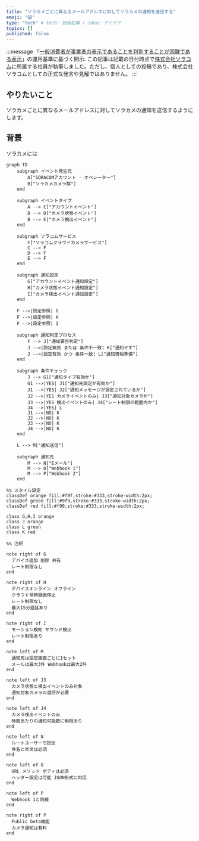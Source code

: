 ```yaml
---
title: "ソラカメごとに異なるメールアドレスに対してソラカメの通知を送信する"
emoji: "😸"
type: "tech" # tech: 技術記事 / idea: アイデア
topics: []
published: false
---
```

:::message
「[一般消費者が事業者の表示であることを判別することが困難である表示](https://www.caa.go.jp/policies/policy/representation/fair_labeling/guideline/assets/representation_cms216_230328_03.pdf)」の運用基準に基づく開示: この記事は記載の日付時点で[株式会社ソラコム](https://soracom.jp/)に所属する社員が執筆しました。ただし、個人としての投稿であり、株式会社ソラコムとしての正式な発言や見解ではありません。
:::

## やりたいこと
ソラカメごとに異なるメールアドレスに対してソラカメの通知を送信するようにします。

## 背景
ソラカメには


```mermaid
graph TD
    subgraph イベント発生元
        A["SORACOMアカウント - オペレーター"]
        B["ソラカメカメラ群"]
    end

    subgraph イベントタイプ
        A --> C["アカウントイベント"]
        B --> D["カメラ状態イベント"]
        B --> E["カメラ検出イベント"]
    end

    subgraph ソラコムサービス
        F["ソラコムクラウドカメラサービス"]
        C --> F
        D --> F
        E --> F
    end

    subgraph 通知設定
        G["アカウントイベント通知設定"]
        H["カメラ状態イベント通知設定"]
        I["カメラ検出イベント通知設定"]
    end

    F -->|設定参照| G
    F -->|設定参照| H
    F -->|設定参照| I

    subgraph 通知判定プロセス
        F --> J["通知要否判定"]
        J -->|設定無効 または 条件不一致| K["通知せず"]
        J -->|設定有効 かつ 条件一致| L["通知情報準備"]
    end

    subgraph 条件チェック
        J --> G1["通知タイプ有効か"]
        G1 -->|YES| J1["通知先設定が有効か"]
        J1 -->|YES| J2["通知メッセージが設定されているか"]
        J2 -->|YES カメライベントのみ| J3["通知対象カメラか"]
        J3 -->|YES 検出イベントのみ| J4["レート制限の範囲内か"]
        J4 -->|YES| L
        J1 -->|NO| K
        J2 -->|NO| K
        J3 -->|NO| K
        J4 -->|NO| K
    end

    L --> M["通知送信"]

    subgraph 通知先
        M --> N["Eメール"]
        M --> O["Webhook 1"]
        M --> P["Webhook 2"]
    end
```

    %% スタイル設定
    classDef orange fill:#f9f,stroke:#333,stroke-width:2px;
    classDef green fill:#9f9,stroke:#333,stroke-width:2px;
    classDef red fill:#f99,stroke:#333,stroke-width:2px;

    class G,H,I orange
    class J orange
    class L green
    class K red

    %% 注釈

    note right of G
      デバイス追加 削除 共有
      レート制限なし
    end

    note right of H
      デバイスオンライン オフライン
      クラウド常時録画停止
      レート制限なし
      最大15分遅延あり
    end

    note right of I
      モーション検知 サウンド検出
      レート制限あり
    end

    note left of M
      通知先は設定画面ごとに1セット
      メールは最大3件 Webhookは最大2件
    end

    note left of J3
      カメラ状態と検出イベントのみ対象
      通知対象カメラの選択が必要
    end

    note left of J4
      カメラ検出イベントのみ
      時間あたりの通知可能数に制限あり
    end

    note left of N
      ルートユーザーで設定
      件名と本文は必須
    end

    note left of O
      URL メソッド ボディは必須
      ヘッダー設定は可能 JSON形式に対応
    end

    note left of P
      Webhook 1と同様
    end

    note right of P
      Public beta機能
      カメラ通知は有料
    end
```



